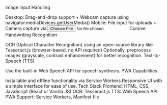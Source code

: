Image Input Handling

Desktop: Drag-and-drop support + Webcam capture using navigator.mediaDevices.getUserMedia()
Mobile: File input for uploads + Camera capture via <input type="file" accept="image/*" capture="environment">
Cursive Handwriting Recognition

OCR (Optical Character Recognition) using an open-source library like Tesseract.js (browser-based, no API required)
Optionally, preprocess images (grayscale, contrast enhancement) for better recognition.
Text-to-Speech (TTS)




Use the built-in Web Speech API for speech synthesis.
PWA Capabilities

Installable and offline functionality via Service Workers
Responsive UI with a simple interface for ease of use.
Tech Stack
Frontend: HTML, CSS, JavaScript (React or Vanilla JS)
OCR: Tesseract.js
TTS: Web Speech API
PWA Support: Service Workers, Manifest file
